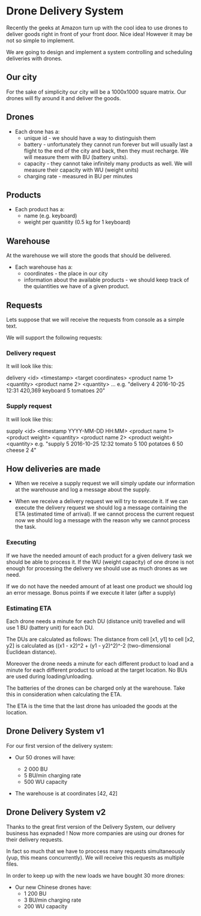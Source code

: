 # Drone Delivery System

Recently the geeks at Amazon turn up with the cool idea to use drones to deliver goods right in front of your front door. Nice idea! However it may be not so simple to implement.

We are going to design and implement a system controlling and scheduling deliveries with drones.

## Our city

For the sake of simplicity our city will be a 1000x1000 square matrix. Our drones will fly around it and deliver the goods.

## Drones

* Each drone has a:
  * unique id - we should have a way to distinguish them
  * battery - unfortunately they cannot run forever but will usually last a flight to the end of the city and back, then they must recharge. We will measure them with BU (battery units).
  * capacity - they cannot take infinitely many products as well. We will measure their capacity with WU (weight units)
  * charging rate - measured in BU per minutes

## Products

* Each product has a:
  * name (e.g. keyboard)
  * weight per quanitity (0.5 kg for 1 keyboard)

## Warehouse

At the warehouse we will store the goods that should be delivered.

* Each warehouse has a:
	* coordinates - the place in our city
	* information about the available products - we should keep track of the quiantities we have of a given product.

## Requests

Lets suppose that we will receive the requests from console as a simple text.

We will support the following requests:

### Delivery request

It will look like this:

delivery &lt;id&gt; &lt;timestamp&gt; &lt;target coordinates&gt; &lt;product name 1&gt; &lt;quantity&gt; &lt;product name 2&gt; &lt;quantity&gt; ...
e.g. "delivery 4 2016-10-25 12:31 420,369 keyboard 5 tomatoes 20"

### Supply request

It will look like this:

supply &lt;id&gt; &lt;timestamp YYYY-MM-DD HH:MM&gt; &lt;product name 1&gt; &lt;product weight&gt; &lt;quantity&gt; &lt;product name 2&gt; &lt;product weight&gt; &lt;quantity&gt;
e.g. "supply 5 2016-10-25 12:32 tomato 5 100 potatoes 6 50 cheese 2 4"

## How deliveries are made

* When we receive a supply request we will simply update our information at the warehouse and log a message about the supply.

* When we receive a delivery request we will try to execute it. If we can execute the delivery request we should log a message containing the ETA (estimated time of arrival). If we cannot process the current request now we should log a message with the reason why we cannot process the task.


### Executing

If we have the needed amount of each product for a given delivery task we should be able to process it. If the WU (weight capacity) of one drone is not enough for processing the delivery we should use as much drones as we need.

If we do not have the needed amount of at least one product we should log an error message.
Bonus points if we execute it later (after a supply)

### Estimating ETA

Each drone needs a minute for each DU (distance unit) travelled and will use 1 BU (battery unit) for each DU.

The DUs are calculated as follows: The distance from cell [x1, y1] to cell [x2, y2] is calculated as ((x1 - x2)^2 + (y1 - y2)^2)^-2 (two-dimensional Euclidean distance).

Moreover the drone needs a minute for each different product to load and a minute for each different product to unload at the target location. No BUs are used during loading/unloading.

The batteries of the drones can be charged only at the warehouse.
Take this in consideration when calculating the ETA.

The ETA is the time that the last drone has unloaded the goods at the location.

## Drone Delivery System v1

For our first version of the delivery system:

* Our 50 drones will have:
  * 2 000 BU
  * 5 BU/min charging rate
  * 500 WU capacity

* The warehouse is at coordinates [42, 42]

## Drone Delivery System v2

Thanks to the great first version of the Delivery System, our delivery business has expnaded ! Now more companies are using our drones for their delivery requests.

In fact so much that we have to proccess many requests simultaneously (yup, this means concurrently). We will receive this requests as multiple files.

In order to keep up with the new loads we have bought 30 more drones:
	
* Our new Chinese drones have:
  * 1 200 BU
  * 3 BU/min charging rate
  * 200 WU capacity